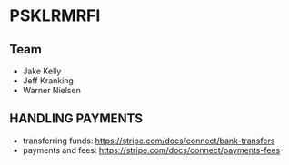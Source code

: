 # PSKLRMRFI

## Team
 * Jake Kelly
 * Jeff Kranking
 * Warner Nielsen


## HANDLING PAYMENTS
- transferring funds: https://stripe.com/docs/connect/bank-transfers
- payments and fees: https://stripe.com/docs/connect/payments-fees
